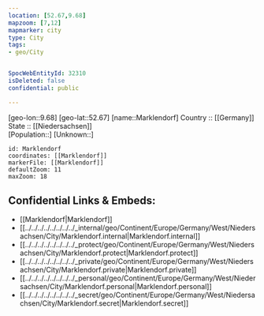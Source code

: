 ```yaml
---
location: [52.67,9.68] 
mapzoom: [7,12] 
mapmarker: city 
type: City
tags:
- geo/City


SpocWebEntityId: 32310
isDeleted: false
confidential: public

---
```

[geo-lon::9.68] 
[geo-lat::52.67] 
[name::Marklendorf] 
Country :: [[Germany]]  
State :: [[Niedersachsen]]  
[Population::] 
[Unknown::] 


```leaflet
id: Marklendorf
coordinates: [[Marklendorf]] 
markerFile: [[Marklendorf]] 
defaultZoom: 11 
maxZoom: 18
```


## Confidential Links & Embeds: 
- [[Marklendorf|Marklendorf]]  
- [[../../../../../../../../_internal/geo/Continent/Europe/Germany/West/Niedersachsen/City/Marklendorf.internal|Marklendorf.internal]] 
- [[../../../../../../../../_protect/geo/Continent/Europe/Germany/West/Niedersachsen/City/Marklendorf.protect|Marklendorf.protect]] 
- [[../../../../../../../../_private/geo/Continent/Europe/Germany/West/Niedersachsen/City/Marklendorf.private|Marklendorf.private]] 
- [[../../../../../../../../_personal/geo/Continent/Europe/Germany/West/Niedersachsen/City/Marklendorf.personal|Marklendorf.personal]] 
- [[../../../../../../../../_secret/geo/Continent/Europe/Germany/West/Niedersachsen/City/Marklendorf.secret|Marklendorf.secret]] 
